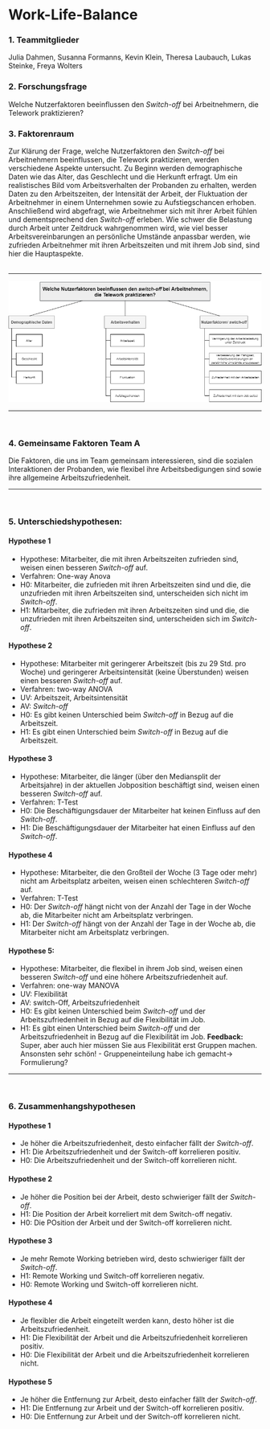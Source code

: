 Work-Life-Balance  
================  

  
### 1. Teammitglieder 

Julia Dahmen, Susanna Formanns, Kevin Klein, Theresa Laubauch, Lukas Steinke, Freya Wolters

### 2. Forschungsfrage 

Welche Nutzerfaktoren beeinflussen den _Switch-off_ bei Arbeitnehmern, die Telework praktizieren?


### 3. Faktorenraum

Zur Klärung der Frage, welche Nutzerfaktoren den _Switch-off_ bei Arbeitnehmern beeinflussen, die Telework praktizieren, werden verschiedene Aspekte untersucht. Zu Beginn werden demographische Daten wie das Alter, das Geschlecht und die Herkunft erfragt. Um ein realistisches Bild vom Arbeitsverhalten der Probanden zu erhalten, werden Daten zu den Arbeitszeiten, der Intensität der Arbeit, der Fluktuation der Arbeitnehmer in einem Unternehmen sowie zu Aufstiegschancen erhoben. Anschließend wird abgefragt, wie Arbeitnehmer sich mit ihrer Arbeit fühlen und dementsprechend den _Switch-off_ erleben. Wie schwer die Belastung durch Arbeit unter Zeitdruck wahrgenommen wird, wie viel besser Arbeitsvereinbarungen an persönliche Umstände anpassbar werden, wie zufrieden Arbeitnehmer mit ihren Arbeitszeiten und mit ihrem Job sind, sind hier die Hauptaspekte.
<br><br>


---

![Faktorenraum](images/Faktorenraum.png)  

---

<br>

### 4. Gemeinsame Faktoren Team A

Die Faktoren, die uns im Team gemeinsam interessieren, sind die sozialen Interaktionen der Probanden, wie flexibel ihre Arbeitsbedigungen sind sowie ihre allgemeine Arbeitszufriedenheit.

---

<br>

### 5. Unterschiedshypothesen:

#### Hypothese 1
* Hypothese: Mitarbeiter, die mit ihren Arbeitszeiten zufrieden sind, weisen einen besseren _Switch-off_ auf.
* Verfahren: One-way Anova
* H0: Mitarbeiter, die zufrieden mit ihren Arbeitszeiten sind und die, die unzufrieden mit ihren Arbeitszeiten sind, unterscheiden sich nicht im _Switch-off_.
* H1: Mitarbeiter, die zufrieden mit ihren Arbeitszeiten sind und die, die unzufrieden mit ihren Arbeitszeiten sind, unterscheiden sich im _Switch-off_.


#### Hypothese 2
* Hypothese: Mitarbeiter mit geringerer Arbeitszeit (bis zu 29 Std. pro Woche) und geringerer Arbeitsintensität (keine Überstunden) weisen einen besseren _Switch-off_ auf.
* Verfahren: two-way ANOVA
* UV: Arbeitszeit, Arbeitsintensität
* AV: _Switch-off_
* H0: Es gibt keinen Unterschied beim _Switch-off_ in Bezug auf die Arbeitszeit.
* H1: Es gibt einen Unterschied beim _Switch-off_ in Bezug auf die Arbeitszeit.


#### Hypothese 3
* Hypothese: Mitarbeiter, die länger (über den Mediansplit der Arbeitsjahre) in der aktuellen Jobposition beschäftigt sind, weisen einen besseren _Switch-off_ auf.
* Verfahren: T-Test
* H0: Die Beschäftigungsdauer der Mitarbeiter hat keinen Einfluss auf den _Switch-off_.
* H1: Die Beschäftigungsdauer der Mitarbeiter hat einen Einfluss auf den _Switch-off_.


#### Hypothese 4
* Hypothese: Mitarbeiter, die den Großteil der Woche (3 Tage oder mehr) nicht am Arbeitsplatz arbeiten, weisen einen schlechteren _Switch-off_ auf.
* Verfahren: T-Test
* H0: Der _Switch-off_ hängt nicht von der Anzahl der Tage in der Woche ab, die Mitarbeiter nicht am Arbeitsplatz verbringen.
* H1: Der _Switch-off_ hängt von der Anzahl der Tage in der Woche ab, die Mitarbeiter nicht am Arbeitsplatz verbringen.
 

#### Hypothese 5:
* Hypothese: Mitarbeiter, die flexibel in ihrem Job sind, weisen einen besseren _Switch-off_ und eine höhere Arbeitszufriedenheit auf.
* Verfahren: one-way MANOVA
* UV: Flexibilität
* AV: switch-Off, Arbeitszufriedenheit
* H0: Es gibt keinen Unterschied beim _Switch-off_ und der Arbeitszufriedenheit in Bezug auf die Flexibilität im Job.
* H1: Es gibt einen Unterschied beim _Switch-off_ und der Arbeitszufriedenheit in Bezug auf die Flexibilität im Job.
**Feedback:** Super, aber auch hier müssen Sie aus Flexibilität erst Gruppen machen. Ansonsten sehr schön! - Gruppeneinteilung habe ich gemacht-> Formulierung?

---

<br>

### 6. Zusammenhangshypothesen

#### Hypothese 1
* Je höher die  Arbeitszufriedenheit, desto einfacher fällt der _Switch-off_.
* H1: Die Arbeitszufriedenheit und der Switch-off korrelieren positiv.
* H0: Die Arbeitszufriedenheit und der Switch-off korrelieren nicht.

#### Hypothese 2
* Je höher die Position bei der Arbeit, desto schwieriger fällt der _Switch-off_.
* H1: Die Position der Arbeit korreliert mit dem Switch-off negativ.
* H0: Die POsition der Arbeit und der Switch-off korrelieren nicht.

#### Hypothese 3
* Je mehr Remote Working betrieben wird, desto schwieriger fällt der _Switch-off_.
* H1: Remote Working und Switch-off korrelieren negativ.
* H0: Remote Working und Switch-off korrelieren nicht.

#### Hypothese 4
* Je flexibler die Arbeit eingeteilt werden kann, desto höher ist die Arbeitszufriedenheit.
* H1: Die Flexibilität der Arbeit und die Arbeitszufriedenheit korrelieren positiv.
* H0: Die Flexibilität der Arbeit und die Arbeitszufriedenheit korrelieren nicht.

#### Hypothese 5
* Je höher die Entfernung zur Arbeit, desto einfacher fällt der _Switch-off_.
* H1: Die Entfernung zur Arbeit und der Switch-off korrelieren positiv.
* H0: Die Entfernung zur Arbeit und der Switch-off korrelieren nicht.
